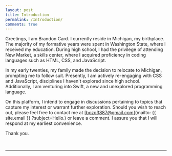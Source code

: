 ```yaml
---
layout: post
title: Introduction
permalink: /Introduction/
comments: true
---
```


<p>
Greetings, I am Brandon Card. I currently reside in Michigan, my birthplace. The majority of my formative years were spent in Washington State, where I received my education. During high school, I had the privilege of attending New Market, a skills center, where I acquired proficiency in coding languages such as HTML, CSS, and JavaScript.
</p>

<p>
In my early twenties, my family made the decision to relocate to Michigan, prompting me to follow suit. Presently, I am actively re-engaging with CSS and JavaScript, disciplines I haven't explored since high school. Additionally, I am venturing into Swift, a new and unexplored programming language.
</p>


On this platform, I intend to engage in discussions pertaining to topics that capture my interest or warrant further exploration. Should you wish to reach out, please feel free to contact me at [bozo3887@gmail.com](mailto: {{ site.email }} ?subject=Hello.) or leave a comment. I assure you that I will respond at my earliest convenience.

<p>
Thank you.
</p>

<br>
<hr>
